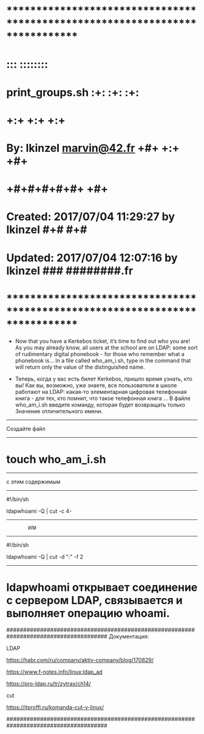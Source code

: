 # **************************************************************************** #
#                                                                              #
#                                                         :::      ::::::::    #
#    print_groups.sh                                    :+:      :+:    :+:    #
#                                                     +:+ +:+         +:+      #
#    By: lkinzel <marvin@42.fr>                     +#+  +:+       +#+         #
#                                                 +#+#+#+#+#+   +#+            #
#    Created: 2017/07/04 11:29:27 by lkinzel           #+#    #+#              #
#    Updated: 2017/07/04 12:07:16 by lkinzel          ###   ########.fr        #
#                                                                              #
# **************************************************************************** #

 - Now that you have a Kerkebos ticket, it’s time to find out who you are! As you may already know, all users at the school are on LDAP: some sort of rudimentary digital phonebook - for those who remember what a phonebook is... In a file called who_am_i.sh, type in the command that will return only the value of the distinguished name.

- Теперь, когда у вас есть билет Kerkebos, пришло время узнать, кто вы! Как вы, возможно, уже знаете, все пользователи в школе работают на LDAP: какая-то элементарная цифровая телефонная книга - для тех, кто помнит, что такое телефонная книга ... В файле who_am_i.sh введите команду, которая будет возвращать только Значение отличительного имени.

------------------------------------------------------------------------------------------------------------------------------------------------------

Создайте файл 

------------------------------------------------------------------------------------------------------------------------------------------------------

# touch who_am_i.sh

------------------------------------------------------------------------------------------------------------------------------------------------------

с этим содержимым

------------------------------------------------------------------------------------------------------------------------------------------------------

#!/bin/sh

ldapwhoami -Q | cut -c 4-

------------------------------------------------------------------------------------------------------------------------------------------------------

			ИЛИ

------------------------------------------------------------------------------------------------------------------------------------------------------

#!/bin/sh

ldapwhoami -Q | cut -d ":" -f 2

------------------------------------------------------------------------------------------------------------------------------------------------------

# ldapwhoami открывает соединение с сервером LDAP, связывается и выполняет операцию whoami.




######################################################################################
Документация:

LDAP

https://habr.com/ru/company/aktiv-company/blog/170829/

https://www.f-notes.info/linux:ldap_ad

https://pro-ldap.ru/tr/zytrax/ch14/



cut 

https://itproffi.ru/komanda-cut-v-linux/

######################################################################################
